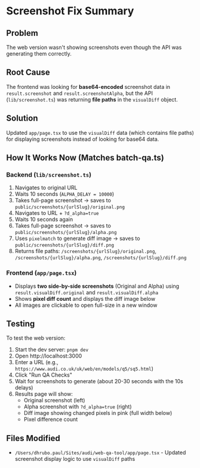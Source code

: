 # Screenshot Fix Summary

## Problem
The web version wasn't showing screenshots even though the API was generating them correctly.

## Root Cause
The frontend was looking for **base64-encoded** screenshot data in `result.screenshot` and `result.screenshotAlpha`, but the API (`lib/screenshot.ts`) was returning **file paths** in the `visualDiff` object.

## Solution
Updated `app/page.tsx` to use the `visualDiff` data (which contains file paths) for displaying screenshots instead of looking for base64 data.

## How It Works Now (Matches batch-qa.ts)

### Backend (`lib/screenshot.ts`)
1. Navigates to original URL
2. Waits 10 seconds (`ALPHA_DELAY = 10000`)
3. Takes full-page screenshot → saves to `public/screenshots/{urlSlug}/original.png`
4. Navigates to URL + `?d_alpha=true`
5. Waits 10 seconds again
6. Takes full-page screenshot → saves to `public/screenshots/{urlSlug}/alpha.png`
7. Uses `pixelmatch` to generate diff image → saves to `public/screenshots/{urlSlug}/diff.png`
8. Returns file paths: `/screenshots/{urlSlug}/original.png`, `/screenshots/{urlSlug}/alpha.png`, `/screenshots/{urlSlug}/diff.png`

### Frontend (`app/page.tsx`)
- Displays **two side-by-side screenshots** (Original and Alpha) using `result.visualDiff.original` and `result.visualDiff.alpha`
- Shows **pixel diff count** and displays the diff image below
- All images are clickable to open full-size in a new window

## Testing
To test the web version:
1. Start the dev server: `pnpm dev`
2. Open http://localhost:3000
3. Enter a URL (e.g., `https://www.audi.co.uk/uk/web/en/models/q5/sq5.html`)
4. Click "Run QA Checks"
5. Wait for screenshots to generate (about 20-30 seconds with the 10s delays)
6. Results page will show:
   - Original screenshot (left)
   - Alpha screenshot with `?d_alpha=true` (right)
   - Diff image showing changed pixels in pink (full width below)
   - Pixel difference count

## Files Modified
- `/Users/dhrubo.paul/Sites/audi/web-qa-tool/app/page.tsx` - Updated screenshot display logic to use `visualDiff` paths
